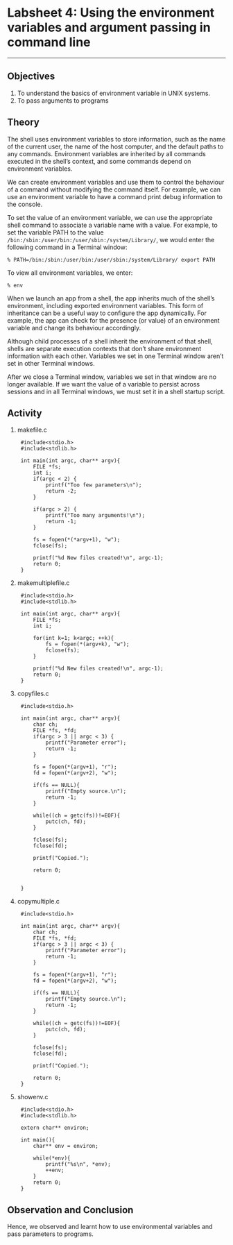 # Labsheet 4: Using the environment variables and argument passing in command line

___

## Objectives

1. To understand the basics of environment variable in UNIX systems.
2. To pass arguments to programs

## Theory  
  
The shell uses environment variables to store information, such as the name of the current user, the name of the host computer, and the default paths to any commands. Environment variables are inherited by all commands executed in the shell’s context, and some commands depend on environment variables.

We can create environment variables and use them to control the behaviour of a command without modifying the command itself. For example, we can use an environment variable to have a command print debug information to the console.

To set the value of an environment variable, we can use the appropriate shell command to associate a variable name with a value. For example, to set the variable PATH to the value `/bin:/sbin:/user/bin:/user/sbin:/system/Library/`, we would enter the following command in a Terminal window:

`% PATH=/bin:/sbin:/user/bin:/user/sbin:/system/Library/ export PATH`

To view all environment variables, we enter:

`% env`

When we launch an app from a shell, the app inherits much of the shell’s environment, including exported environment variables. This form of inheritance can be a useful way to configure the app dynamically. For example, the app can check for the presence (or value) of an environment variable and change its behaviour accordingly.

Although child processes of a shell inherit the environment of that shell, shells are separate execution contexts that don’t share environment information with each other. Variables we set in one Terminal window aren’t set in other Terminal windows.

After we close a Terminal window, variables we set in that window are no longer available. If we want the value of a variable to persist across sessions and in all Terminal windows, we must set it in a shell startup script.

## Activity

1. makefile.c

        #include<stdio.h>
        #include<stdlib.h>

        int main(int argc, char** argv){
            FILE *fs;
            int i;
            if(argc < 2) {
                printf("Too few parameters\n");
                return -2;
            }

            if(argc > 2) {
                printf("Too many arguments!\n");
                return -1;
            }

            fs = fopen(*(*argv+1), "w");
            fclose(fs);

            printf("%d New files created!\n", argc-1);
            return 0;  
        }
2. makemultiplefile.c

        #include<stdio.h>
        #include<stdlib.h>

        int main(int argc, char** argv){
            FILE *fs;
            int i;
            
            for(int k=1; k<argc; ++k){
                fs = fopen(*(argv+k), "w");
                fclose(fs);
            }

            printf("%d New files created!\n", argc-1);
            return 0;  
        }
3. copyfiles.c

        #include<stdio.h>

        int main(int argc, char** argv){
            char ch;
            FILE *fs, *fd;
            if(argc > 3 || argc < 3) {
                printf("Parameter error");
                return -1;
            }

            fs = fopen(*(argv+1), "r");
            fd = fopen(*(argv+2), "w");

            if(fs == NULL){
                printf("Empty source.\n");
                return -1;
            }

            while((ch = getc(fs))!=EOF){
                putc(ch, fd);
            }

            fclose(fs);
            fclose(fd);

            printf("Copied.");

            return 0;

            
        }
4. copymultiple.c

        #include<stdio.h>

        int main(int argc, char** argv){
            char ch;
            FILE *fs, *fd;
            if(argc > 3 || argc < 3) {
                printf("Parameter error");
                return -1;
            }

            fs = fopen(*(argv+1), "r");
            fd = fopen(*(argv+2), "w");

            if(fs == NULL){
                printf("Empty source.\n");
                return -1;
            }

            while((ch = getc(fs))!=EOF){
                putc(ch, fd);
            }

            fclose(fs);
            fclose(fd);

            printf("Copied.");

            return 0;            
        }
5. showenv.c

        #include<stdio.h>
        #include<stdlib.h>

        extern char** environ;

        int main(){
            char** env = environ;

            while(*env){
                printf("%s\n", *env);
                ++env;
            }
            return 0;
        }

## Observation and Conclusion

Hence, we observed and learnt how to use environmental variables and pass parameters to programs.
